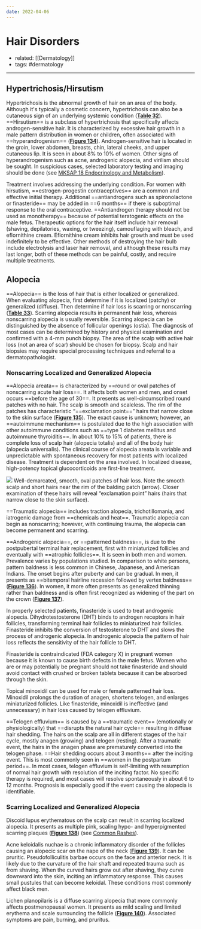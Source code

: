 ```yaml
---
date: 2022-04-06
---
```


# Hair Disorders

- related: [[Dermatology]]
- tags: #dermatology
---

## Hypertrichosis/Hirsutism

Hypertrichosis is the abnormal growth of hair on an area of the body. Although it's typically a cosmetic concern, hypertrichosis can also be a cutaneous sign of an underlying systemic condition (**[Table 32](https://mksap18.acponline.org/app/topics/dm/tables/mk18_a_dm_t32)**). ==Hirsutism== is a subclass of hypertrichosis that specifically affects androgen-sensitive hair. It is characterized by excessive hair growth in a male pattern distribution in women or children, often associated with ==hyperandrogenism== (**[Figure 134](https://mksap18.acponline.org/app/topics/dm/figures/mk18_a_dm_f134)**). Androgen-sensitive hair is located in the groin, lower abdomen, breasts, chin, lateral cheeks, and upper cutaneous lip. It is seen in about 8% to 10% of women. Other signs of hyperandrogenism such as acne, androgenic alopecia, and virilism should be sought. In suspicious cases, selected laboratory testing and imaging should be done (see [MKSAP 18 Endocrinology and Metabolism](https://mksap18.acponline.org/app/topics/en/mk18_b_en_s5/mk18_b_en_s5_3)).

Treatment involves addressing the underlying condition. For women with hirsutism, ==estrogen-progestin contraceptives== are a common and effective initial therapy. Additional ==antiandrogens such as spironolactone or finasteride== may be added in ==6 months== if there is suboptimal response to the oral contraceptive. ==Antiandrogen therapy should not be used as monotherapy== because of potential teratogenic effects on the male fetus. Therapeutic options for the hair itself include hair removal (shaving, depilatories, waxing, or tweezing), camouflaging with bleach, and eflornithine cream. Eflornithine cream inhibits hair growth and must be used indefinitely to be effective. Other methods of destroying the hair bulb include electrolysis and laser hair removal, and although these results may last longer, both of these methods can be painful, costly, and require multiple treatments.

## Alopecia

==Alopecia== is the loss of hair that is either localized or generalized. When evaluating alopecia, first determine if it is localized (patchy) or generalized (diffuse). Then determine if hair loss is scarring or nonscarring (**[Table 33](https://mksap18.acponline.org/app/topics/dm/tables/mk18_a_dm_t33)**). Scarring alopecia results in permanent hair loss, whereas nonscarring alopecia is usually reversible. Scarring alopecia can be distinguished by the absence of follicular openings (ostia). The diagnosis of most cases can be determined by history and physical examination and confirmed with a 4-mm punch biopsy. The area of the scalp with active hair loss (not an area of scar) should be chosen for biopsy. Scalp and hair biopsies may require special processing techniques and referral to a dermatopathologist.

### Nonscarring Localized and Generalized Alopecia

==Alopecia areata== is characterized by ==round or oval patches of nonscarring acute hair loss==. It affects both women and men, and onset occurs ==before the age of 30==. It presents as well-circumscribed round patches with no hair. The scalp is smooth and scaleless. The rim of the patches has characteristic “==exclamation point==” hairs that narrow close to the skin surface (**[Figure 135](https://mksap18.acponline.org/app/topics/dm/figures/mk18_a_dm_f135)**). The exact cause is unknown; however, an ==autoimmune mechanism== is postulated due to the high association with other autoimmune conditions such as ==type 1 diabetes mellitus and autoimmune thyroiditis==. In about 10% to 15% of patients, there is complete loss of scalp hair (alopecia totalis) and all of the body hair (alopecia universalis). The clinical course of alopecia areata is variable and unpredictable with spontaneous recovery for most patients with localized disease. Treatment is dependent on the area involved. In localized disease, high-potency topical glucocorticoids are first-line treatment.

![](https://photos.thisispiggy.com/file/wikiFiles/20220407145112.png)
Well-demarcated, smooth, oval patches of hair loss. Note the smooth scalp and short hairs near the rim of the balding patch (arrow). Closer examination of these hairs will reveal “exclamation point” hairs (hairs that narrow close to the skin surface).

==Traumatic alopecia== includes traction alopecia, trichotillomania, and iatrogenic damage from ==chemicals and heat==. Traumatic alopecia can begin as nonscarring; however, with continuing trauma, the alopecia can become permanent and scarring.

<!-- patterned baldness cause, sx, treatment b:1408950210602-->

==Androgenic alopecia==, or ==patterned baldness==, is due to the postpubertal terminal hair replacement, first with miniaturized follicles and eventually with ==atrophic follicles==. It is seen in both men and women. Prevalence varies by populations studied. In comparison to white persons, pattern baldness is less common in Chinese, Japanese, and American Indians. The onset begins after puberty and can be gradual. In men, it presents as ==bitemporal hairline recession followed by vertex baldness== (**[Figure 136](https://mksap18.acponline.org/app/topics/dm/figures/mk18_a_dm_f136)**). In women, it more often presents as generalized thinning rather than baldness and is often first recognized as widening of the part on the crown (**[Figure 137](https://mksap18.acponline.org/app/topics/dm/figures/mk18_a_dm_f137)**).

In properly selected patients, finasteride is used to treat androgenic alopecia. Dihydrotestosterone (DHT) binds to androgen receptors in hair follicles, transforming terminal hair follicles to miniaturized hair follicles. Finasteride inhibits the conversion of testosterone to DHT and slows the process of androgenic alopecia. In androgenic alopecia the pattern of hair loss reflects the sensitivity of the hair follicle to DHT.

Finasteride is contraindicated (FDA category X) in pregnant women because it is known to cause birth defects in the male fetus. Women who are or may potentially be pregnant should not take finasteride and should avoid contact with crushed or broken tablets because it can be absorbed through the skin.

Topical minoxidil can be used for male or female patterned hair loss. Minoxidil prolongs the duration of anagen, shortens telogen, and enlarges miniaturized follicles. Like finasteride, minoxidil is ineffective (and unnecessary) in hair loss caused by telogen effluvium.

<!-- pregnancy hair loss b:847049650408-->

==Telogen effluvium== is caused by a ==traumatic event== (emotionally or physiologically) that ==disrupts the natural hair cycle== resulting in diffuse hair shedding. The hairs on the scalp are all in different stages of the hair cycle, mostly anagen (growing) and telogen (resting). After a traumatic event, the hairs in the anagen phase are prematurely converted into the telogen phase. ==Hair shedding occurs about 3 months== after the inciting event. This is most commonly seen in ==women in the postpartum period==. In most cases, telogen effluvium is self-limiting with resumption of normal hair growth with resolution of the inciting factor. No specific therapy is required, and most cases will resolve spontaneously in about 6 to 12 months. Prognosis is especially good if the event causing the alopecia is identifiable.

### Scarring Localized and Generalized Alopecia

<!-- ignore -->

Discoid lupus erythematous on the scalp can result in scarring localized alopecia. It presents as multiple pink, scaling hypo- and hyperpigmented scarring plaques (**[Figure 138](https://mksap18.acponline.org/app/topics/dm/figures/mk18_a_dm_f138)**) (see [Common Rashes](https://mksap18.acponline.org/app/topics/dm/mk18_a_dm_s3/mk18_a_dm_s3_1_7)).

Acne keloidalis nuchae is a chronic inflammatory disorder of the follicles causing an alopecic scar on the nape of the neck (**[Figure 139](https://mksap18.acponline.org/app/topics/dm/figures/mk18_a_dm_f139)**). It can be pruritic. Pseudofolliculitis barbae occurs on the face and anterior neck. It is likely due to the curvature of the hair shaft and repeated trauma such as from shaving. When the curved hairs grow out after shaving, they curve downward into the skin, inciting an inflammatory response. This causes small pustules that can become keloidal. These conditions most commonly affect black men.

Lichen planopilaris is a diffuse scarring alopecia that more commonly affects postmenopausal women. It presents as mild scaling and limited erythema and scale surrounding the follicle (**[Figure 140](https://mksap18.acponline.org/app/topics/dm/figures/mk18_a_dm_f140)**). Associated symptoms are pain, burning, and pruritus.
